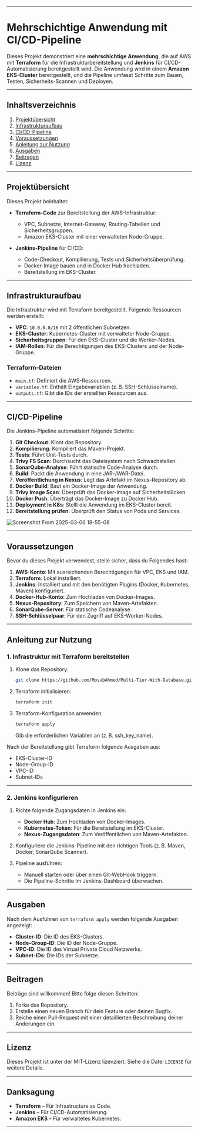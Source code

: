 
---

# **Mehrschichtige Anwendung mit CI/CD-Pipeline**

Dieses Projekt demonstriert eine **mehrschichtige Anwendung**, die auf AWS mit **Terraform** für die Infrastrukturbereitstellung und **Jenkins** für CI/CD-Automatisierung bereitgestellt wird. Die Anwendung wird in einem **Amazon EKS-Cluster** bereitgestellt, und die Pipeline umfasst Schritte zum Bauen, Testen, Sicherheits-Scannen und Deployen.

---

## **Inhaltsverzeichnis**

1. [Projektübersicht](#projektübersicht)
2. [Infrastrukturaufbau](#infrastrukturaufbau)
3. [CI/CD-Pipeline](#cicd-pipeline)
4. [Voraussetzungen](#voraussetzungen)
5. [Anleitung zur Nutzung](#anleitung-zur-nutzung)
6. [Ausgaben](#ausgaben)
7. [Beitragen](#beitragen)
8. [Lizenz](#lizenz)

---

## **Projektübersicht**

Dieses Projekt beinhaltet:

* **Terraform-Code** zur Bereitstellung der AWS-Infrastruktur:

  * VPC, Subnetze, Internet-Gateway, Routing-Tabellen und Sicherheitsgruppen.
  * Amazon EKS-Cluster mit einer verwalteten Node-Gruppe.
* **Jenkins-Pipeline** für CI/CD:

  * Code-Checkout, Kompilierung, Tests und Sicherheitsüberprüfung.
  * Docker-Image bauen und in Docker Hub hochladen.
  * Bereitstellung im EKS-Cluster.

---

## **Infrastrukturaufbau**

Die Infrastruktur wird mit Terraform bereitgestellt. Folgende Ressourcen werden erstellt:

* **VPC**: `10.0.0.0/16` mit 2 öffentlichen Subnetzen.
* **EKS-Cluster**: Kubernetes-Cluster mit verwalteter Node-Gruppe.
* **Sicherheitsgruppen**: Für den EKS-Cluster und die Worker-Nodes.
* **IAM-Rollen**: Für die Berechtigungen des EKS-Clusters und der Node-Gruppe.

### **Terraform-Dateien**

* `main.tf`: Definiert die AWS-Ressourcen.
* `variables.tf`: Enthält Eingabevariablen (z. B. SSH-Schlüsselname).
* `outputs.tf`: Gibt die IDs der erstellten Ressourcen aus.

---

## **CI/CD-Pipeline**

Die Jenkins-Pipeline automatisiert folgende Schritte:

1. **Git Checkout**: Klont das Repository.
2. **Kompilierung**: Kompiliert das Maven-Projekt.
3. **Tests**: Führt Unit-Tests durch.
4. **Trivy FS Scan**: Durchsucht das Dateisystem nach Schwachstellen.
5. **SonarQube-Analyse**: Führt statische Code-Analyse durch.
6. **Build**: Packt die Anwendung in eine JAR-/WAR-Datei.
7. **Veröffentlichung in Nexus**: Legt das Artefakt im Nexus-Repository ab.
8. **Docker Build**: Baut ein Docker-Image der Anwendung.
9. **Trivy Image Scan**: Überprüft das Docker-Image auf Sicherheitslücken.
10. **Docker Push**: Überträgt das Docker-Image zu Docker Hub.
11. **Deployment in K8s**: Stellt die Anwendung im EKS-Cluster bereit.
12. **Bereitstellung prüfen**: Überprüft den Status von Pods und Services.

![Screenshot From 2025-03-06 18-55-08](https://github.com/user-attachments/assets/48a8c8e1-8b80-4efb-b853-b1ef0a0f7dfb)

---

## **Voraussetzungen**

Bevor du dieses Projekt verwendest, stelle sicher, dass du Folgendes hast:

1. **AWS-Konto**: Mit ausreichenden Berechtigungen für VPC, EKS und IAM.
2. **Terraform**: Lokal installiert.
3. **Jenkins**: Installiert und mit den benötigten Plugins (Docker, Kubernetes, Maven) konfiguriert.
4. **Docker-Hub-Konto**: Zum Hochladen von Docker-Images.
5. **Nexus-Repository**: Zum Speichern von Maven-Artefakten.
6. **SonarQube-Server**: Für statische Codeanalyse.
7. **SSH-Schlüsselpaar**: Für den Zugriff auf EKS-Worker-Nodes.

---

## **Anleitung zur Nutzung**

### **1. Infrastruktur mit Terraform bereitstellen**

1. Klone das Repository:

   ```bash
   git clone https://github.com/MosubAhmed/Multi-Tier-With-Database.git
   ```
2. Terraform initialisieren:

   ```bash
   terraform init
   ```
3. Terraform-Konfiguration anwenden:

   ```bash
   terraform apply
   ```

   Gib die erforderlichen Variablen an (z. B. ssh\_key\_name).

Nach der Bereitstellung gibt Terraform folgende Ausgaben aus:

* EKS-Cluster-ID
* Node-Group-ID
* VPC-ID
* Subnet-IDs

---

### **2. Jenkins konfigurieren**

1. Richte folgende Zugangsdaten in Jenkins ein:

   * **Docker Hub**: Zum Hochladen von Docker-Images.
   * **Kubernetes-Token**: Für die Bereitstellung im EKS-Cluster.
   * **Nexus-Zugangsdaten**: Zum Veröffentlichen von Maven-Artefakten.

2. Konfiguriere die Jenkins-Pipeline mit den richtigen Tools (z. B. Maven, Docker, SonarQube Scanner).

3. Pipeline ausführen:

   * Manuell starten oder über einen Git-WebHook triggern.
   * Die Pipeline-Schritte im Jenkins-Dashboard überwachen.

---

## **Ausgaben**

Nach dem Ausführen von `terraform apply` werden folgende Ausgaben angezeigt:

* **Cluster-ID**: Die ID des EKS-Clusters.
* **Node-Group-ID**: Die ID der Node-Gruppe.
* **VPC-ID**: Die ID des Virtual Private Cloud Netzwerks.
* **Subnet-IDs**: Die IDs der Subnetze.

---

## **Beitragen**

Beiträge sind willkommen! Bitte folge diesen Schritten:

1. Forke das Repository.
2. Erstelle einen neuen Branch für dein Feature oder deinen Bugfix.
3. Reiche einen Pull-Request mit einer detaillierten Beschreibung deiner Änderungen ein.

---

## **Lizenz**

Dieses Projekt ist unter der MIT-Lizenz lizenziert. Siehe die Datei `LICENSE` für weitere Details.

---

## **Danksagung**

* **Terraform** – Für Infrastructure as Code.
* **Jenkins** – Für CI/CD-Automatisierung.
* **Amazon EKS** – Für verwaltetes Kubernetes.

---

